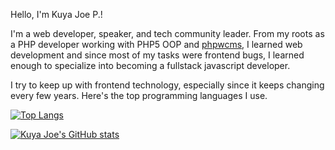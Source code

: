 Hello, I'm Kuya Joe P.! 

I'm a web developer, speaker, and tech community leader. From my roots as a PHP developer working with PHP5 OOP and [phpwcms](http://www.phpwcms.org/),  I learned web development and since most of my tasks were frontend bugs, I learned enough to specialize into becoming a fullstack javascript developer. 

I try to keep up with frontend technology,  especially since it keeps changing every few years. Here's the top programming languages I use.

[![Top Langs](https://github-readme-stats.vercel.app/api/top-langs/?username=kuya-joe&langs_count=6)](https://github.com/kuya-joe/github-readme-stats)

[![Kuya Joe's GitHub stats](https://github-readme-stats.vercel.app/api?username=kuya-joe)](https://github.com/kuya-joe/github-readme-stats)
